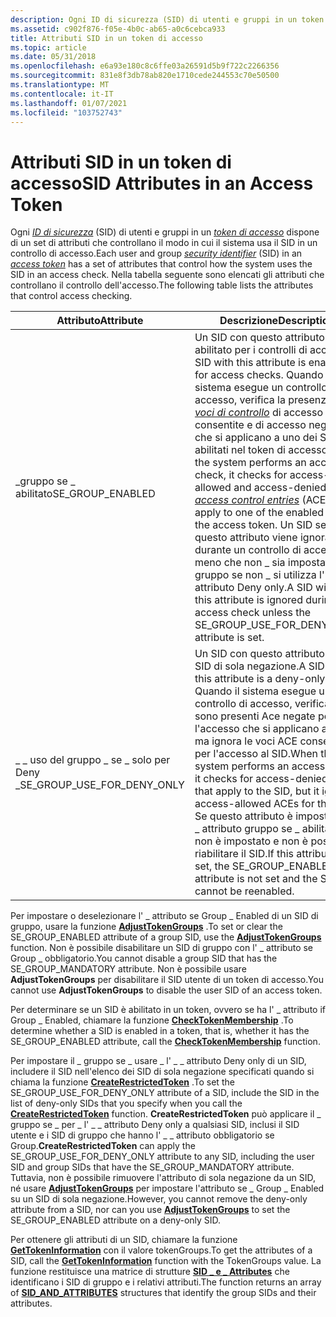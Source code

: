 ```yaml
---
description: Ogni ID di sicurezza (SID) di utenti e gruppi in un token di accesso dispone di un set di attributi che controllano il modo in cui il sistema usa il SID in un controllo di accesso. Nella tabella seguente sono elencati gli attributi che controllano il controllo dell'accesso.
ms.assetid: c902f876-f05e-4b0c-ab65-a0c6cebca933
title: Attributi SID in un token di accesso
ms.topic: article
ms.date: 05/31/2018
ms.openlocfilehash: e6a93e180c8c6ffe03a26591d5b9f722c2266356
ms.sourcegitcommit: 831e8f3db78ab820e1710cede244553c70e50500
ms.translationtype: MT
ms.contentlocale: it-IT
ms.lasthandoff: 01/07/2021
ms.locfileid: "103752743"
---
```

# <a name="sid-attributes-in-an-access-token"></a><span data-ttu-id="809e6-104">Attributi SID in un token di accesso</span><span class="sxs-lookup"><span data-stu-id="809e6-104">SID Attributes in an Access Token</span></span>

<span data-ttu-id="809e6-105">Ogni [*ID di sicurezza*](/windows/desktop/SecGloss/s-gly) (SID) di utenti e gruppi in un [*token di accesso*](/windows/desktop/SecGloss/a-gly) dispone di un set di attributi che controllano il modo in cui il sistema usa il SID in un controllo di accesso.</span><span class="sxs-lookup"><span data-stu-id="809e6-105">Each user and group [*security identifier*](/windows/desktop/SecGloss/s-gly) (SID) in an [*access token*](/windows/desktop/SecGloss/a-gly) has a set of attributes that control how the system uses the SID in an access check.</span></span> <span data-ttu-id="809e6-106">Nella tabella seguente sono elencati gli attributi che controllano il controllo dell'accesso.</span><span class="sxs-lookup"><span data-stu-id="809e6-106">The following table lists the attributes that control access checking.</span></span>



| <span data-ttu-id="809e6-107">Attributo</span><span class="sxs-lookup"><span data-stu-id="809e6-107">Attribute</span></span>                       | <span data-ttu-id="809e6-108">Descrizione</span><span class="sxs-lookup"><span data-stu-id="809e6-108">Description</span></span>                                                                                                                                                                                                                                                                                                                                                                                                                                                                |
|---------------------------------|----------------------------------------------------------------------------------------------------------------------------------------------------------------------------------------------------------------------------------------------------------------------------------------------------------------------------------------------------------------------------------------------------------------------------------------------------------------------------|
| <span data-ttu-id="809e6-109">\_gruppo se \_ abilitato</span><span class="sxs-lookup"><span data-stu-id="809e6-109">SE\_GROUP\_ENABLED</span></span>              | <span data-ttu-id="809e6-110">Un SID con questo attributo è abilitato per i controlli di accesso.</span><span class="sxs-lookup"><span data-stu-id="809e6-110">A SID with this attribute is enabled for access checks.</span></span> <span data-ttu-id="809e6-111">Quando il sistema esegue un controllo di accesso, verifica la presenza di [*voci di controllo*](/windows/desktop/SecGloss/a-gly) di accesso (ACE) consentite e di accesso negato che si applicano a uno dei SID abilitati nel token di accesso.</span><span class="sxs-lookup"><span data-stu-id="809e6-111">When the system performs an access check, it checks for access-allowed and access-denied [*access control entries*](/windows/desktop/SecGloss/a-gly) (ACEs) that apply to one of the enabled SIDs in the access token.</span></span> <span data-ttu-id="809e6-112">Un SID senza questo attributo viene ignorato durante un controllo di accesso, a meno che non \_ sia impostato il gruppo se non \_ si utilizza l' \_ \_ \_ attributo Deny only.</span><span class="sxs-lookup"><span data-stu-id="809e6-112">A SID without this attribute is ignored during an access check unless the SE\_GROUP\_USE\_FOR\_DENY\_ONLY attribute is set.</span></span><br/> |
| <span data-ttu-id="809e6-113">\_ \_ uso del gruppo \_ se \_ solo per Deny \_</span><span class="sxs-lookup"><span data-stu-id="809e6-113">SE\_GROUP\_USE\_FOR\_DENY\_ONLY</span></span> | <span data-ttu-id="809e6-114">Un SID con questo attributo è un SID di sola negazione.</span><span class="sxs-lookup"><span data-stu-id="809e6-114">A SID with this attribute is a deny-only SID.</span></span> <span data-ttu-id="809e6-115">Quando il sistema esegue un controllo di accesso, verifica se sono presenti Ace negate per l'accesso che si applicano al SID, ma ignora le voci ACE consentite per l'accesso al SID.</span><span class="sxs-lookup"><span data-stu-id="809e6-115">When the system performs an access check, it checks for access-denied ACEs that apply to the SID, but it ignores access-allowed ACEs for the SID.</span></span> <span data-ttu-id="809e6-116">Se questo attributo è impostato, l' \_ attributo gruppo se \_ abilitato non è impostato e non è possibile riabilitare il SID.</span><span class="sxs-lookup"><span data-stu-id="809e6-116">If this attribute is set, the SE\_GROUP\_ENABLED attribute is not set and the SID cannot be reenabled.</span></span><br/>                                                                                                                                                          |



 

<span data-ttu-id="809e6-117">Per impostare o deselezionare l' \_ attributo se Group \_ Enabled di un SID di gruppo, usare la funzione [**AdjustTokenGroups**](/windows/win32/api/securitybaseapi/nf-securitybaseapi-adjusttokengroups) .</span><span class="sxs-lookup"><span data-stu-id="809e6-117">To set or clear the SE\_GROUP\_ENABLED attribute of a group SID, use the [**AdjustTokenGroups**](/windows/win32/api/securitybaseapi/nf-securitybaseapi-adjusttokengroups) function.</span></span> <span data-ttu-id="809e6-118">Non è possibile disabilitare un SID di gruppo con l' \_ attributo se Group \_ obbligatorio.</span><span class="sxs-lookup"><span data-stu-id="809e6-118">You cannot disable a group SID that has the SE\_GROUP\_MANDATORY attribute.</span></span> <span data-ttu-id="809e6-119">Non è possibile usare **AdjustTokenGroups** per disabilitare il SID utente di un token di accesso.</span><span class="sxs-lookup"><span data-stu-id="809e6-119">You cannot use **AdjustTokenGroups** to disable the user SID of an access token.</span></span>

<span data-ttu-id="809e6-120">Per determinare se un SID è abilitato in un token, ovvero se ha l' \_ attributo if Group \_ Enabled, chiamare la funzione [**CheckTokenMembership**](/windows/win32/api/securitybaseapi/nf-securitybaseapi-checktokenmembership) .</span><span class="sxs-lookup"><span data-stu-id="809e6-120">To determine whether a SID is enabled in a token, that is, whether it has the SE\_GROUP\_ENABLED attribute, call the [**CheckTokenMembership**](/windows/win32/api/securitybaseapi/nf-securitybaseapi-checktokenmembership) function.</span></span>

<span data-ttu-id="809e6-121">Per impostare il \_ gruppo se \_ usare \_ l' \_ \_ attributo Deny only di un SID, includere il SID nell'elenco dei SID di sola negazione specificati quando si chiama la funzione [**CreateRestrictedToken**](/windows/win32/api/securitybaseapi/nf-securitybaseapi-createrestrictedtoken) .</span><span class="sxs-lookup"><span data-stu-id="809e6-121">To set the SE\_GROUP\_USE\_FOR\_DENY\_ONLY attribute of a SID, include the SID in the list of deny-only SIDs that you specify when you call the [**CreateRestrictedToken**](/windows/win32/api/securitybaseapi/nf-securitybaseapi-createrestrictedtoken) function.</span></span> <span data-ttu-id="809e6-122">**CreateRestrictedToken** può applicare il \_ gruppo se \_ per \_ l' \_ \_ attributo Deny only a qualsiasi SID, inclusi il SID utente e i SID di gruppo che hanno l' \_ \_ attributo obbligatorio se Group.</span><span class="sxs-lookup"><span data-stu-id="809e6-122">**CreateRestrictedToken** can apply the SE\_GROUP\_USE\_FOR\_DENY\_ONLY attribute to any SID, including the user SID and group SIDs that have the SE\_GROUP\_MANDATORY attribute.</span></span> <span data-ttu-id="809e6-123">Tuttavia, non è possibile rimuovere l'attributo di sola negazione da un SID, né usare [**AdjustTokenGroups**](/windows/win32/api/securitybaseapi/nf-securitybaseapi-adjusttokengroups) per impostare l'attributo se \_ Group \_ Enabled su un SID di sola negazione.</span><span class="sxs-lookup"><span data-stu-id="809e6-123">However, you cannot remove the deny-only attribute from a SID, nor can you use [**AdjustTokenGroups**](/windows/win32/api/securitybaseapi/nf-securitybaseapi-adjusttokengroups) to set the SE\_GROUP\_ENABLED attribute on a deny-only SID.</span></span>

<span data-ttu-id="809e6-124">Per ottenere gli attributi di un SID, chiamare la funzione [**GetTokenInformation**](/windows/win32/api/securitybaseapi/nf-securitybaseapi-gettokeninformation) con il valore tokenGroups.</span><span class="sxs-lookup"><span data-stu-id="809e6-124">To get the attributes of a SID, call the [**GetTokenInformation**](/windows/win32/api/securitybaseapi/nf-securitybaseapi-gettokeninformation) function with the TokenGroups value.</span></span> <span data-ttu-id="809e6-125">La funzione restituisce una matrice di strutture [**SID \_ e \_ Attributes**](/windows/desktop/api/Winnt/ns-winnt-sid_and_attributes) che identificano i SID di gruppo e i relativi attributi.</span><span class="sxs-lookup"><span data-stu-id="809e6-125">The function returns an array of [**SID\_AND\_ATTRIBUTES**](/windows/desktop/api/Winnt/ns-winnt-sid_and_attributes) structures that identify the group SIDs and their attributes.</span></span>

 

